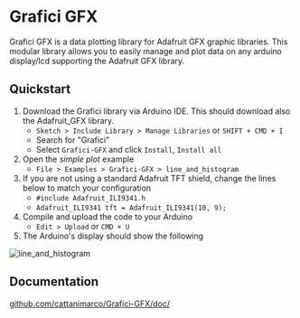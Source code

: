 # Grafici GFX
Grafici GFX is a data plotting library for Adafruit GFX graphic libraries. 
This modular library allows you to easily manage and plot data on any arduino display/lcd supporting the Adafruit GFX library.

## Quickstart

1. Download the Grafici library via Arduino IDE. This should download also the Adafruit_GFX library.
    - `Sketch > Include Library > Manage Libraries` or `SHIFT + CMD + I`
    - Search for "Grafici"
    - Select `Grafici-GFX` and click `Install`, `Install all`
2. Open the _simple plot_ example
    - `File > Examples > Grafici-GFX > line_and_histogram`
3. If you are not using a standard Adafruit TFT shield, change the lines below to match your configuration
    - `#include Adafruit_ILI9341.h` 
    - `Adafruit_ILI9341 tft = Adafruit_ILI9341(10, 9);`
4. Compile and upload the code to your Arduino
    - `Edit > Upload` or `CMD + U`
5. The Arduino's display should show the following

![line_and_histogram](https://github.com/cattanimarco/Grafici-Test/imgs/examples/line_and_histogram.bmp)

## Documentation
[github.com/cattanimarco/Grafici-GFX/doc/](https://github.com/cattanimarco/Grafici-GFX/doc/html/class_grafici.html)
